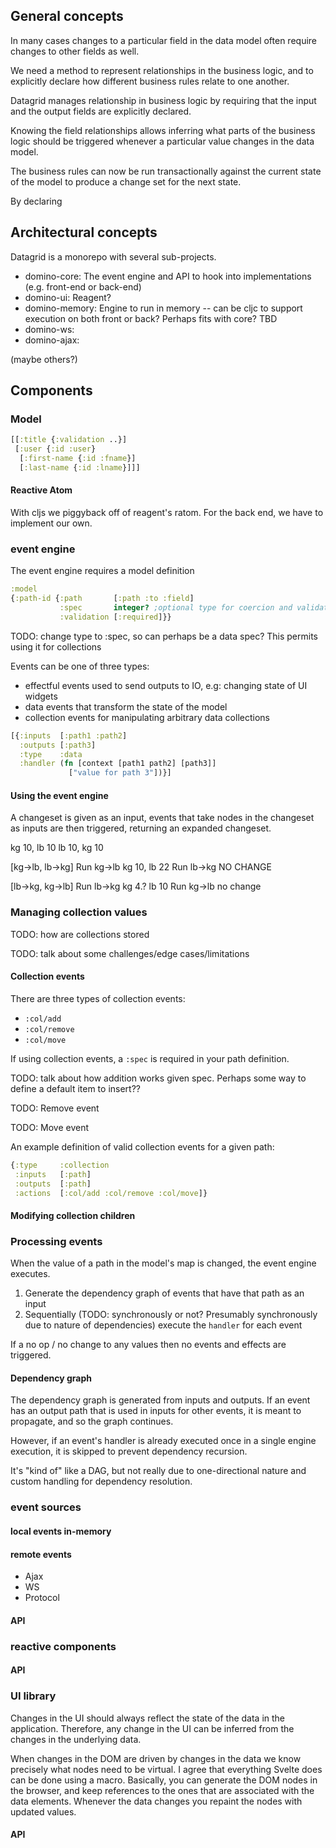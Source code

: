 ## General concepts

In many cases changes to a particular field in the data model often require changes to other fields as well.

We need a method to represent relationships in the business logic, and to explicitly declare how different business rules relate to one another.

Datagrid manages relationship in business logic by requiring that the input and the output fields are explicitly declared.

Knowing the field relationships allows inferring what parts of the business logic should be triggered whenever a particular value changes in the data model.

The business rules can now be run transactionally against the current state of the model to produce a change set for the next state.


By declaring

## Architectural concepts

Datagrid is a monorepo with several sub-projects.

- domino-core: The event engine and API to hook into implementations (e.g. front-end or back-end)
- domino-ui: Reagent?
- domino-memory: Engine to run in memory -- can be cljc to support execution on both front or back? Perhaps fits with core? TBD
- domino-ws:
- domino-ajax:

(maybe others?)

## Components

### Model
```clojure
[[:title {:validation ..}]
 [:user {:id :user}
  [:first-name {:id :fname}]
  [:last-name {:id :lname}]]]
```

#### Reactive Atom

With cljs we piggyback off of reagent's ratom. For the back end, we have to implement our own.

### event engine

The event engine requires a model definition

```clojure
:model
{:path-id {:path       [:path :to :field]
           :spec       integer? ;optional type for coercion and validation
           :validation [:required]}}
```

TODO: change type to :spec, so can perhaps be a data spec? This permits using it for collections

Events can be one of three types:
* effectful events used to send outputs to IO, e.g: changing state of UI widgets
* data events that transform the state of the model
* collection events for manipulating arbitrary data collections

```clojure
[{:inputs  [:path1 :path2]
  :outputs [:path3]
  :type    :data
  :handler (fn [context [path1 path2] [path3]]
             ["value for path 3"])}]
```

#### Using the event engine
A changeset is given as an input, events that take nodes in the changeset as inputs are then triggered, returning an expanded changeset.

 kg 10, lb 10
 lb 10, kg 10

 [kg->lb, lb->kg]
   Run kg->lb
   kg 10, lb 22
   Run lb->kg
   NO CHANGE

  [lb->kg, kg->lb]
   Run lb->kg
   kg 4.? lb 10
   Run kg->lb
   no change

### Managing collection values

TODO: how are collections stored

TODO: talk about some challenges/edge cases/limitations

#### Collection events

There are three types of collection events:

- `:col/add`
- `:col/remove`
- `:col/move`

If using collection events, a `:spec` is required in your path definition.

TODO: talk about how addition works given spec. Perhaps some way to define a default item to insert??

TODO: Remove event

TODO: Move event

An example definition of valid collection events for a given path:

```clojure
{:type     :collection
 :inputs   [:path]
 :outputs  [:path]
 :actions  [:col/add :col/remove :col/move]}
```

#### Modifying collection children

### Processing events

When the value of a path in the model's map is changed, the event engine executes.

1. Generate the dependency graph of events that have that path as an input
2. Sequentially (TODO: synchronously or not? Presumably synchronously due to nature of dependencies) execute the `handler` for each event

If a no op / no change to any values then no events and effects are triggered.

#### Dependency graph

The dependency graph is generated from inputs and outputs. If an event has an output path that is used in inputs for other events, it is meant to propagate, and so the graph continues.

However, if an event's handler is already executed once in a single engine execution, it is skipped to prevent dependency recursion.

It's "kind of" like a DAG, but not really due to one-directional nature and custom handling for dependency resolution.

### event sources

#### local events in-memory

#### remote events

* Ajax
* WS
* Protocol

#### API



### reactive components

#### API

### UI library

Changes in the UI should always reflect the state of the data in the application. Therefore, any change in the UI can be inferred from the changes in the underlying data.

When changes in the DOM are driven by changes in the data we know precisely what nodes need to be virtual. I agree that everything Svelte does can be done using a macro. Basically, you can generate the DOM nodes in the browser, and keep references to the ones that are associated with the data elements. Whenever the data changes you repaint the nodes with updated values.

#### API

##
